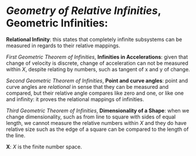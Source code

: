 # _Geometry of Relative Infinities_, __Geometric Infinities__:

__Relational Infinity__: this states that completely infinite subsystems can be measured in regards to their relative mappings.

_First Geometric Theorem of Infinities_, __Infinities in Accelerations__: given that change of velocity is discrete, change of acceleration can not be measured within _X_, despite relating by numbers, such as tangent of x and y of change.

_Second Geometric Theorem of Infinities_, __Point and curve angles__: point and curve angles are _relational_ in sense that they can be measured and compared, but their relative angle compares like zero and one, or like one and infinity: it proves the relational mappings of infinities.

_Third Geometric Theorem of Infinities_, __Dimensionality of a Shape__: when we change dimensionality, such as from line to square with sides of equal length, we cannot measure the relative numbers within _X_ and they do have relative size such as the edge of a square can be compared to the length of the line.

__X__: _X_ is the finite number space.

